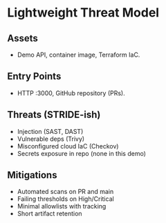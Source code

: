 # Lightweight Threat Model

## Assets
- Demo API, container image, Terraform IaC.

## Entry Points
- HTTP :3000, GitHub repository (PRs).

## Threats (STRIDE-ish)
- Injection (SAST, DAST)
- Vulnerable deps (Trivy)
- Misconfigured cloud IaC (Checkov)
- Secrets exposure in repo (none in this demo)

## Mitigations
- Automated scans on PR and main
- Failing thresholds on High/Critical
- Minimal allowlists with tracking
- Short artifact retention
